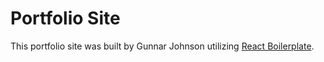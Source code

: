 # Portfolio Site

This portfolio site was built by Gunnar Johnson utilizing [React Boilerplate](https://github.com/gunnarjohnson/react-boilerplate).
